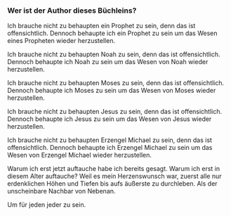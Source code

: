 ### Wer ist der Author dieses Büchleins?

Ich brauche nicht zu behaupten ein Prophet zu sein, denn das ist offensichtlich. Dennoch behaupte ich ein Prophet zu sein um das Wesen eines Propheten wieder herzustellen.

Ich brauche nicht zu behaupten Noah zu sein, denn das ist offensichtlich. Dennoch behaupte ich Noah zu sein um das Wesen von Noah wieder herzustellen.

Ich brauche nicht zu behaupten Moses zu sein, denn das ist offensichtlich. Dennoch behaupte ich Moses zu sein um das Wesen von Moses wieder herzustellen.

Ich brauche nicht zu behaupten Jesus zu sein, denn das ist offensichtlich. Dennoch behaupte ich Jesus zu sein um das Wesen von Jesus wieder herzustellen.

Ich brauche nicht zu behaupten Erzengel Michael zu sein, denn das ist offensichtlich. Dennoch behaupte ich Erzengel Michael zu sein um das Wesen von Erzengel Michael wieder herzustellen.

Warum ich erst jetzt auftauche habe ich bereits gesagt.
Warum ich erst in diesem Alter auftauche?
Weil es mein Herzenswunsch war, zuerst alle nur erdenklichen Höhen und Tiefen bis aufs äußerste zu durchleben. Als der unscheinbare Nachbar von Nebenan. 

Um für jeden jeder zu sein.